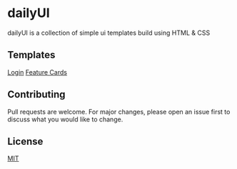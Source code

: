 # dailyUI

dailyUI is a collection of simple ui templates build using HTML & CSS

## Templates
[Login](/login)
[Feature Cards](/FeatureCards)

## Contributing
Pull requests are welcome. For major changes, please open an issue first to discuss what you would like to change.

## License
[MIT](https://choosealicense.com/licenses/mit/)